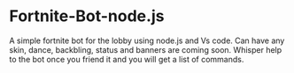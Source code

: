 # Fortnite-Bot-node.js
A simple fortnite bot for the lobby using node.js and Vs code. Can have any skin, dance, backbling, status and banners are coming soon. Whisper help to the bot once you friend it and you will get a list of commands.
